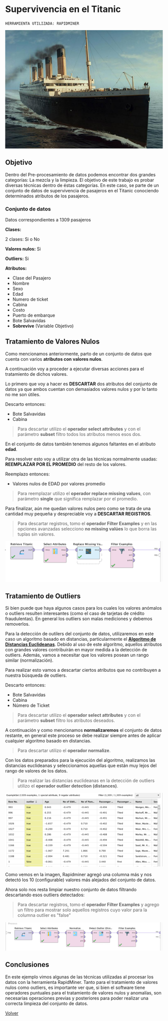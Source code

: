 
# Supervivencia en el Titanic	

`HERRAMIENTA UTILIZADA: RAPIDMINER`


![](./images/Interior3.jpg)

## Objetivo

Dentro del Pre-procesamiento de datos podemos encontrar dos grandes categorías:
La mezcla y la limpieza.
El objetivo de este trabajo es probar diversas técnicas dentro de éstas categorías.
En este caso, se parte de un conjunto de datos de supervivencia de pasajeros en el Titanic conociendo determinados atributos de los pasajeros.


### Conjunto de datos

Datos correspondientes a 1309 pasajeros

**Clases:**

2 clases: Si o No

**Valores nulos:**
Si

**Outliers:**
Si

**Atributos:**
                
+ Clase del Pasajero
+ Nombre
+ Sexo
+ Edad
+ Numero de ticket
+ Cabina
+ Costo
+ Puerto de embarque
+ Bote Salvavidas
+ **Sobrevive** (Variable Objetivo)


## Tratamiento de Valores Nulos

Como mencionamos anteriormente, parto de un conjunto de datos que cuenta con varios **atributos con valores nulos**.

A continuación voy a proceder a ejecutar diversas acciones para el tratamiento de dichos valores.

Lo primero que voy a hacer es **DESCARTAR** dos atributos del conjunto de datos ya que ambos cuentan con demasiados valores nulos y por lo tanto no me son útiles. 

Descarto entonces:

+ Bote Salvavidas
+ Cabina

> Para descartar utilizo el **operador select attributes** y con el parámetro **subset** filtro todos los atributos menos esos dos.

En el conjunto de datos también tenemos algunos faltantes en el atributo **edad**.

Para resolver esto voy a utilizar otra de las técnicas normalmente usadas: **REEMPLAZAR POR EL PROMEDIO** del resto de los valores.

Reemplazo entonces:

+ Valores nulos de EDAD por valores promedio

> Para reemplazar utilizo el **operador replace missing values**, con parámetro **single** que significa remplazar por el promedio.

Para finalizar, aún me quedan valores nulos pero como se trata de una cantidad muy pequeña y despreciable voy a **DESCARTAR REGISTROS**.

> Para descartar registros, tomo el **operador Filter Examples** y en las opciones avanzadas selecciono **no missing valúes** lo que borra las tuplas sin valores.

![](./mis.png)

## Tratamiento de Outliers

Si bien puede que haya algunos casos para los cuales los valores anómalos o outliers resulten interesantes (como el caso de tarjetas de crédito fraudulentas). En general los outliers son malas mediciones y debemos removerlos.

Para la detección de outilers del conjunto de datos, utilizaremos en este caso un algoritmo basado en distancias, particularmente el [**Algoritmo de Distancias Euclideanas**](./Euclidean.md). Debido al uso de este algoritmo, aquellos atributos con grandes valores contribuirán en mayor medida a la detección de outliers. Además, vamos a necesitar que los valores posean un rango similar (normalización).

Para realizar esto vamos a descartar ciertos atributos que no contribuyen a nuestra búsqueda de outliers.

Descarto entonces:

+ Bote Salvavidas
+ Cabina
+ Número de Ticket

> Para descartar utilizo el **operador select attributes** y con el parámetro **subset** filtro los atributos deseados.

A continuación y como mencionamos **normalizaremos** el conjunto de datos restante, en general este proceso se debe realizar siempre antes de aplicar cualquier algoritmo basado en distancias.

> Para descartar utilizo el **operador normalize**.

Con los datos preparados para la ejecución del algoritmo, realizamos las distancias euclideanas y seleccionamos aquellas que están muy lejos del rango de valores de los datos.

> Para realizar las distancias euclideanas en la detección de outliers utilizo el **operador outlier detection (distances)**.

![](./out.png)

Como vemos en la imagen, Rapidminer agregó una columna más y nos detectó los 10 (configurable) valores más alejados del conjunto de datos.

Ahora solo nos resta limpiar nuestro conjunto de datos filtrando descartando esos outliers detectados:

> Para descartar registros, tomo el **operador Filter Examples** y agrego un filtro para mostrar solo aquellos registros cuyo valor para la columna outlier es "false"

![](./outfin.png)

## Conclusiones

En este ejemplo vimos algunas de las técnicas utilizadas al procesar los datos con la herramienta RapidMiner. Tanto para el tratamiento de valores nulos como outliers, es importante ver que, si bien el software tiene operadores puntuales para el tratamiento de valores nulos y anomalías, son necesarias operaciones previas y posteriores para poder realizar una correcta limpieza del conjunto de datos.









[Volver](./../README.md)
